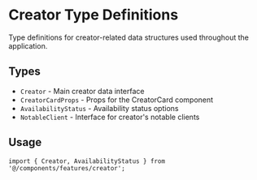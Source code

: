 # Creator Type Definitions

Type definitions for creator-related data structures used throughout the application.

## Types

- `Creator` - Main creator data interface
- `CreatorCardProps` - Props for the CreatorCard component
- `AvailabilityStatus` - Availability status options
- `NotableClient` - Interface for creator's notable clients

## Usage

```tsx
import { Creator, AvailabilityStatus } from '@/components/features/creator';
```